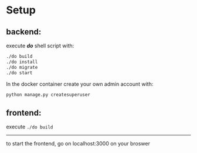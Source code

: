 # Setup

## backend:

execute **_do_** shell script with:

```bash
./do build
./do install
./do migrate
./do start
```

In the docker container create your own admin account with:

```bash
python manage.py createsuperuser
```

## frontend:

execute `./do build`

---

to start the frontend, go on localhost:3000 on your broswer
